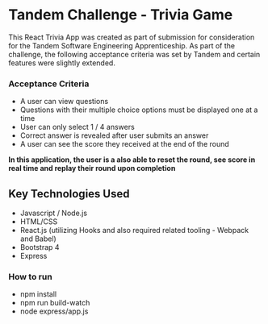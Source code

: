 # Tandem Challenge - Trivia Game

This React Trivia App was created as part of submission for consideration for the Tandem Software Engineering Apprenticeship.  As part of the challenge, the following acceptance criteria was set by Tandem and certain features were slightly extended.

### Acceptance Criteria

- A user can view questions
- Questions with their multiple choice options must be displayed one at a time
- User can only select 1 / 4 answers
- Correct answer is revealed after user submits an answer
- A user can see the score they received at the end of the round

**In this application, the user is a also able to reset the round, see score in real time and replay their round upon completion**


## Key Technologies Used

- Javascript / Node.js
- HTML/CSS
- React.js (utilizing Hooks and also required related tooling - Webpack and Babel)
- Bootstrap 4
- Express

### How to run

- npm install
- npm run build-watch
- node express/app.js


